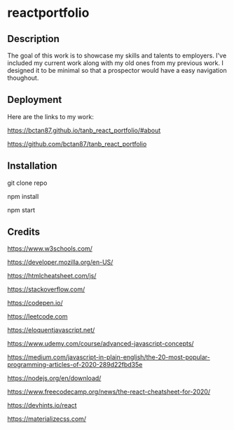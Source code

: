 # reactportfolio

## Description

The goal of this work is to showcase my skills and talents to employers. I've included my current work along with my old ones from my previous work. I designed it to be minimal so that a prospector would have a easy navigation thoughout.

## Deployment

Here are the links to my work:

https://bctan87.github.io/tanb_react_portfolio/#about

https://github.com/bctan87/tanb_react_portfolio

## Installation

git clone repo

npm install 

npm start

## Credits

https://www.w3schools.com/

https://developer.mozilla.org/en-US/

https://htmlcheatsheet.com/js/

https://stackoverflow.com/

https://codepen.io/

https://leetcode.com

https://eloquentjavascript.net/

https://www.udemy.com/course/advanced-javascript-concepts/

https://medium.com/javascript-in-plain-english/the-20-most-popular-programming-articles-of-2020-289d22fbd35e

https://nodejs.org/en/download/

https://www.freecodecamp.org/news/the-react-cheatsheet-for-2020/

https://devhints.io/react

https://materializecss.com/
